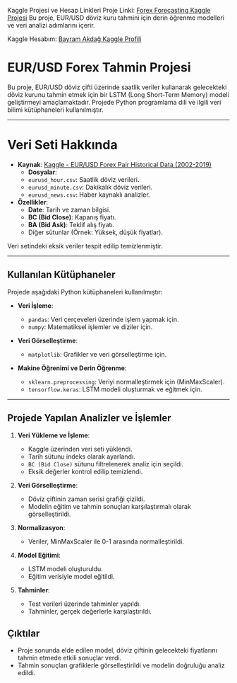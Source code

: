Kaggle Projesi ve Hesap Linkleri
Proje Linki: [Forex Forecasting Kaggle Projesi](https://www.kaggle.com/code/bayramakdag/forex-forecasting)
Bu proje, EUR/USD döviz kuru tahmini için derin öğrenme modelleri ve veri analizi adımlarını içerir.

Kaggle Hesabım: [Bayram Akdağ Kaggle Profili](https://www.kaggle.com/bayramakdag)

# EUR/USD Forex Tahmin Projesi

Bu proje, EUR/USD döviz çifti üzerinde saatlik veriler kullanarak gelecekteki döviz kurunu tahmin etmek için bir LSTM (Long Short-Term Memory) modeli geliştirmeyi amaçlamaktadır.
Projede Python programlama dili ve ilgili veri bilimi kütüphaneleri kullanılmıştır.

---

# Veri Seti Hakkında

- **Kaynak**: [Kaggle - EUR/USD Forex Pair Historical Data (2002-2019)](https://www.kaggle.com/datasets/imetomi/eur-usd-forex-pair-historical-data-2002-2019)
  - **Dosyalar**:
  - `eurusd_hour.csv`: Saatlik döviz verileri.
  - `eurusd_minute.csv`: Dakikalık döviz verileri.
  - `eurusd_news.csv`: Haber kaynaklı analizler.
- **Özellikler**:
  - **Date**: Tarih ve zaman bilgisi.
  - **BC (Bid Close)**: Kapanış fiyatı.
  - **BA (Bid Ask)**: Teklif alış fiyatı.
  - Diğer sütunlar (Örnek: Yüksek, düşük fiyatlar).

Veri setindeki eksik veriler tespit edilip temizlenmiştir. 

---

## Kullanılan Kütüphaneler

Projede aşağıdaki Python kütüphaneleri kullanılmıştır:

- **Veri İşleme**:
  - `pandas`: Veri çerçeveleri üzerinde işlem yapmak için.
  - `numpy`: Matematiksel işlemler ve diziler için.
  
- **Veri Görselleştirme**:
  - `matplotlib`: Grafikler ve veri görselleştirme için.

- **Makine Öğrenimi ve Derin Öğrenme**:
  - `sklearn.preprocessing`: Veriyi normalleştirmek için (MinMaxScaler).
  - `tensorflow.keras`: LSTM modeli oluşturmak ve eğitmek için.

---

## Projede Yapılan Analizler ve İşlemler

1. **Veri Yükleme ve İşleme**:
   - Kaggle üzerinden veri seti yüklendi.
   - Tarih sütunu indeks olarak ayarlandı.
   - `BC (Bid Close)` sütunu filtrelenerek analiz için seçildi.
   - Eksik değerler kontrol edilip temizlendi.

2. **Veri Görselleştirme**:
   - Döviz çiftinin zaman serisi grafiği çizildi.
   - Modelin eğitim ve tahmin sonuçları karşılaştırmalı olarak görselleştirildi.

3. **Normalizasyon**:
   - Veriler, MinMaxScaler ile 0-1 arasında normalleştirildi.

4. **Model Eğitimi**:
   - LSTM modeli oluşturuldu.
   - Eğitim verisiyle model eğitildi.

5. **Tahminler**:
   - Test verileri üzerinde tahminler yapıldı.
   - Tahminler, gerçek değerlerle karşılaştırıldı.

## Çıktılar

- Proje sonunda elde edilen model, döviz çiftinin gelecekteki fiyatlarını tahmin etmede etkili sonuçlar verdi.
- Tahmin sonuçları grafiklerle görselleştirildi ve modelin doğruluğu analiz edildi.
